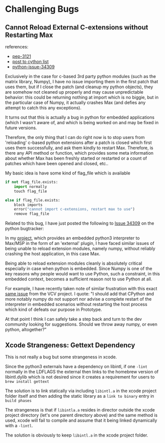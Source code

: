 # Challenging Bugs

## Cannot Reload External C-extensions without Restarting Max

references:

- [pep-3121](https://www.python.org/dev/peps/pep-3121)
- [post to cython list](https://groups.google.com/g/cython-users/c/SnVpCE7Sq8M/m/K89-W4ubAAAJ)
- [python-issue-34309](https://bugs.python.org/issue34309)

Exclusively in the case for c-based 3rd party python modules (such as the matrix library, Numpy), I have no issue importing them in the first patch that uses them, but if I close the patch (and cleanup my python objects), they are somehow not cleaned up properly and may cause unpredictable behavior: this could be returning nothing at import which is no biggie, but in the particular case of Numpy, it actually crashes Max (and defies any attempt to catch this any exceptions).

It turns out that this is actually a bug in python for embedded applications (which I wasn't aware of, and which is being worked on and may be fixed in future versions.

Therefore, the only thing that I can do right now is to stop users from 'reloading' c-based python extensions after a patch is closed which first uses them successfully, and ask them kindly to restart Max.
Therefore, is there any API method or function, which provides some meta information about whether Max has been freshly started or restarted or a count of patches which have been opened and closed, etc..

My basic idea is have some kind of flag_file which is available

```python
if not flag_file.exists:
    import normally
    touch flag_file

else if flag_file.exists:
    block imports
    error("cannot import c-extensions, restart max to use")
    remove flag_file
```

Related to this bug, I have just posted the following to [Issue 34309](https://bugs.python.org/issue34309) on the python bugtracker:

In my [project](https://github.com/shakfu/py-js), which provides an embedded python3 interpreter to Max/MSP in the form of an 'external' plugin, I have faced similar issues of being unable to reload extension modules, namely numpy, without reliably crashing the host application, in this case Max.

Being able to reload extension modules cleanly is absolutely critical especially in case when python is embedded. Since Numpy is one of the key reasons why people would want to use Python, such a constraint, in this embedded context, becomes a sufficient reason not to use Python at all.

For example, I have recently taken note of similar frustration with this exact [same issue](https://community.vcvrack.com/t/blowing-the-dust-off-python-in-prototype/12909) from the VCV project. I quote: "I should add that CPython and more notably numpy do not support nor advise a complete restart of the interpreter in embedded scenarios without restarting the host process which kind of defeats our purpose in Prototype.

At that point I think I can safely take a step back and turn to the dev community looking for suggestions. Should we throw away numpy, or even python, altogether?"

## Xcode Strangeness: Gettext Dependency

This is not really a bug but some strangeness in xcode.

Since the python3 externals have a dependency on libintl, if one `-lint`
normally in the LDFLAGS the external then links to the homebrew version of
libintl.dylib which is not desired since it creates a requirement for users to
`brew install gettext`

The solution is to link statically via including `libintl.a` in the xcode
project folder itself and then adding the static library as a `link to binary`
entry in `build phases`

The strangeness is that if `libintla.a` resides in director outside the xcode
project directory (let's one parent directory above) and the same method is
used, xcode will fail to compile and assume that it being linked dynamically
with a `-lintl`.

The solution is obviously to keep `libintl.a` in the xcode project folder.

